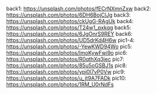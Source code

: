 back1: https://unsplash.com/photos/fECrNXmnZxw
back2: https://unsplash.com/photos/6DH6BojClJg
back3: https://unsplash.com/photos/ckUgG-RAgUk
back4: https://unsplash.com/photos/T24w1_pxkqg
back5: https://unsplash.com/photos/6JgOnrS9REY
back6: https://unsplash.com/photos/UD5drKd4H6w
pic1-4: https://unsplash.com/photos/-YewKWD94Wo
pic5: https://unsplash.com/photos/ImoKywFwi9o
pic6: https://unsplash.com/photos/R0qthXq3jec
pic7: https://unsplash.com/photos/85u5oGSBJ1s
pic8: https://unsplash.com/photos/ypi0l7vP0Vw
pic9: https://unsplash.com/photos/u_jt9A7FADk
pic10: https://unsplash.com/photos/1RM_U0rNdFs